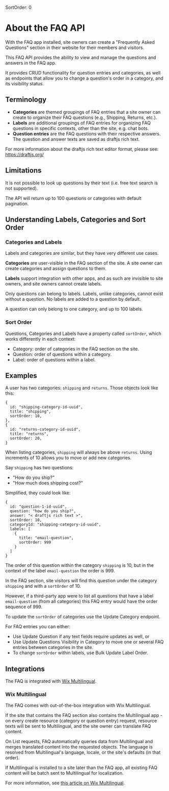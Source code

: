 SortOrder: 0
# About the FAQ API


With the FAQ app installed, site owners can create a "Frequently Asked Questions" section in their website for their members and visitors.

This FAQ API provides the ability to view and manage the questions and answers in the FAQ app.

It provides CRUD functionality for question entries and categories, as well as endpoints that allow you to change a question's order in a category, and its visibility status.

## Terminology
- **Categories** are themed groupings of FAQ entries that a site owner can create to organize their FAQ questions (e.g., Shipping, Returns, etc.).
- **Labels** are additional groupings of FAQ entries for organizing FAQ questions in specific contexts, other than the site, e.g. chat bots.
- **Question entries** are the FAQ questions with their respective answers. The question and answer texts are saved as draftjs rich text.

For more information about the draftjs rich text editor format, please see: https://draftjs.org/


## Limitations

It is not possible to look up questions by their text (i.e. free text search is not supported).

The API will return up to 100 questions or categories with default pagination.

## Understanding Labels, Categories and Sort Order

### Categories and Labels
Labels and categories are similar, but they have very different use cases.

**Categories** are user-visible in the FAQ section of the site. A site owner can create categories and assign questions to them. 

**Labels** support integration with other apps, and as such are invisible to site owners, and site owners cannot create labels.

Only questions can belong to labels. Labels, unlike categories, cannot exist without a question. No labels are added to a question by default.

A question can only belong to one category, and up to 100 labels.

### Sort Order

Questions, Categories and Labels have a property called `sortOrder`, which works differently in each context:
 - Category: order of categories in the FAQ section on the site.
 - Question: order of questions within a category.
 - Label: order of questions within a label.

## Examples

A user has two categories: `shipping` and `returns`. Those objects look like this:
````
{
  id: "shipping-category-id-uuid",
  title: "shipping",
  sortOrder: 10,
},
{
  id: "returns-category-id-uuid",
  title: "returns",
  sortOrder: 20,
}
````
When listing categories, `shipping` will always be above `returns`. Using increments of 10 allows you to move or add new categories.

Say `shipping` has two questions:
 - "How do you ship?"
 - "How much does shipping cost?"
 
Simplified, they could look like:
````
{
  id: "question-1-id-uuid",
  question: "how do you ship?",
  answer: "< draftjs rich text >",
  sortOrder: 10,
  categoryId: "shipping-category-id-uuid",
  labels: [
    {
      title: "email-question",
      sortOrder: 999
    }
  ]
}
````
The order of this question within the category `shipping` is 10, but in the context of the label `email-question` the order is 999.

In the FAQ section, site visitors will find this question under the category `shipping` and with a `sortOrder` of 10.

However, if a third-party app were to list all questions that have a label `email-question` (from all categories) this FAQ entry would have the order sequence of 999.

To update the `sortOrder` of categories use the Update Category endpoint.

For FAQ entries you can either:
 - Use Update Question if any text fields require updates as well, or
 - Use Update Questions Visibility in Category to move one or several FAQ entries between categories in the site.
 - To change `sortOrder` within labels, use Bulk Update Label Order.

## Integrations

The FAQ is integrated with [Wix Multilingual](https://support.wix.com/en/article/wix-multilingual-an-overview).

### Wix Multilingual
The FAQ comes with out-of-the-box integration with Wix Multilingual.

If the site that contains the FAQ section also contains the Multilingual app - on every create resource (category or question entry) request, resource texts will  be sent to Multilingual, and the site owner can translate FAQ content.

On List requests, FAQ automatically queries data from Multilingual and merges translated content into the requested objects. The language is resolved from Multilingual's language, locale, or the site's defaults (in that order).

If Multilingual is installed to a site later than the FAQ app, all existing FAQ content will be batch sent to Multilingual for localization.

For more information, see [this article on Wix Multilingual](https://support.wix.com/en/article/wix-multilingual-an-overview).
